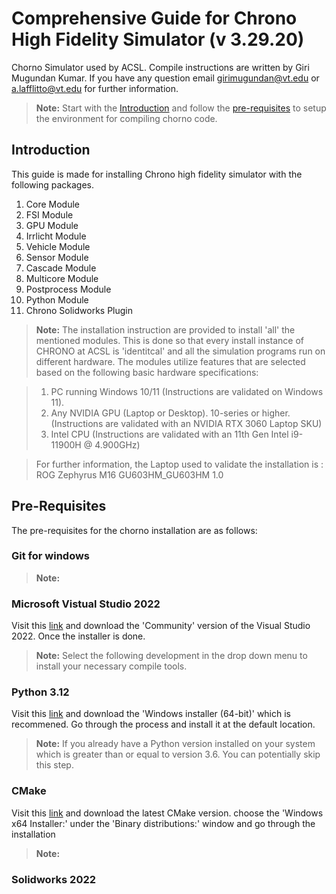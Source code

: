 # Comprehensive Guide for Chrono High Fidelity Simulator (v 3.29.20)
Chorno Simulator used by ACSL. Compile instructions are written by Giri Mugundan Kumar. If you have any question email girimugundan@vt.edu or a.lafflitto@vt.edu for further information.

> **Note:** Start with the [Introduction](#introduction) and follow the [pre-requisites](#pre-requisites) to setup the environment for compiling chorno code.

## Introduction
This guide is made for installing Chrono high fidelity simulator with the following packages. 

1. Core Module
2. FSI Module
3. GPU Module
4. Irrlicht Module
5. Vehicle Module
6. Sensor Module
7. Cascade Module
8. Multicore Module
9. Postprocess Module
10. Python Module
12. Chrono Solidworks Plugin

> **Note:** The installation instruction are provided to install 'all' the mentioned modules. This is done so that every install instance of CHRONO at ACSL is 'identitcal' and all the simulation programs run on different hardware. The modules utilize features that are selected based on the following basic hardware specifications:

> 1. PC running Windows 10/11 (Instructions are validated on Windows 11).
> 2. Any NVIDIA GPU (Laptop or Desktop). 10-series or higher. (Instructions are validated with an NVIDIA RTX 3060 Laptop SKU)
> 3. Intel CPU (Instructions are validated with an 11th Gen Intel i9-11900H @ 4.900GHz)

> For further information, the Laptop used to validate the installation is : ROG Zephyrus M16 GU603HM_GU603HM 1.0

## Pre-Requisites
The pre-requisites for the chorno installation are as follows:

### Git for windows



> **Note:** 

### Microsoft Vistual Studio 2022

Visit this [link](https://visualstudio.microsoft.com/downloads/) and download the 'Community' version of the Visual Studio 2022. Once the installer is done. 
> **Note:** Select the following development in the drop down menu to install your necessary compile tools.

### Python 3.12

Visit this [link](https://www.python.org/downloads/release/python-3122/) and download the 'Windows installer (64-bit)' which is recommened. Go through the process and install it at the default location.

> **Note:** If you already have a Python version installed on your system which is greater than or equal to version 3.6. You can potentially skip this step.

### CMake 

Visit this [link](https://cmake.org/download/) and download the latest CMake version. choose the 'Windows x64 Installer:' under the 'Binary distributions:' window and go through the installation

> **Note:**

### Solidworks 2022 
